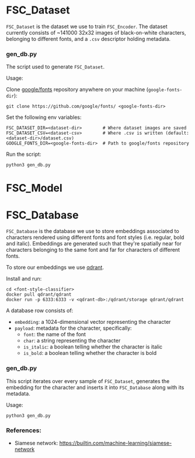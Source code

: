 # FSC_Dataset

`FSC_Dataset` is the dataset we use to train `FSC_Encoder`. The dataset currently consists of ~141000 32x32 images of black-on-white characters, belonging to different fonts, and a `.csv` descriptor holding metadata.

### gen_db.py

The script used to generate `FSC_Dataset`.

Usage:

Clone [google/fonts](https://github.com/google/fonts) repository anywhere on your machine (`google-fonts-dir`):
```
git clone https://github.com/google/fonts/ <google-fonts-dir>
```

Set the following env variables:
```
FSC_DATASET_DIR=<dataset-dir>        # Where dataset images are saved
FSC_DATASET_CSV=<dataset-csv>        # Where .csv is written (default: <dataset-dir>/dataset.csv)
GOOGLE_FONTS_DIR=<google-fonts-dir>  # Path to google/fonts repository
```

Run the script:
```
python3 gen_db.py
```

# FSC_Model

# FSC_Database

`FSC_Database` is the database we use to store embeddings associated to characters rendered using different fonts and font styles (i.e. regular, bold and italic).
Embeddings are generated such that they're spatially near for characters belonging to the same font and far for characters of different fonts.

To store our embeddings we use [qdrant](https://github.com/qdrant/qdrant).

Install and run:
```
cd <font-style-classifier> 
docker pull qdrant/qdrant
docker run -p 6333:6333 -v <qdrant-db>:/qdrant/storage qdrant/qdrant
```

A database row consists of:
- `embedding`: a 1024-dimensional vector representing the character
- `payload`: metadata for the character, specifically:
    - `font`: the name of the font
    - `char`: a string representing the character
    - `is_italic`: a boolean telling whether the character is italic
    - `is_bold`: a boolean telling whether the character is bold

### gen_db.py

This script iterates over every sample of `FSC_Dataset`, generates the embedding for the character and inserts it into `FSC_Database` along with its metadata.

Usage:
```
python3 gen_db.py
```


### References:

- Siamese network: https://builtin.com/machine-learning/siamese-network

